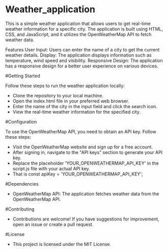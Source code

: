 # Weather_application
This is a simple weather application that allows users to get real-time weather information for a specific city. The application is built using HTML, CSS, and JavaScript, and it utilizes the OpenWeatherMap API to fetch weather data.

Features
User Input: Users can enter the name of a city to get the current weather details.
Display: The application displays information such as temperature, wind speed and visibility.
Responsive Design: The application has a responsive design for a better user experience on various devices.

#Getting Started

Follow these steps to run the weather application locally:

* Clone the repository to your local machine.
* Open the index.html file in your preferred web browser.
* Enter the name of the city in the input field and click the search icon.
* View the real-time weather information for the specified city.

#Configuration

To use the OpenWeatherMap API, you need to obtain an API key. Follow these steps:
* Visit the OpenWeatherMap website and sign up for a free account.
* After signing in, navigate to the "API keys" section to generate your API key.
* Replace the placeholder 'YOUR_OPENWEATHERMAP_API_KEY' in the script.js file with your actual API key.
* That is const apiKey = 'YOUR_OPENWEATHERMAP_API_KEY';

#Dependencies
* OpenWeatherMap API: The application fetches weather data from the OpenWeatherMap API.

#Contributing
* Contributions are welcome! If you have suggestions for improvement, open an issue or create a pull request.

#License
* This project is licensed under the MIT License.
